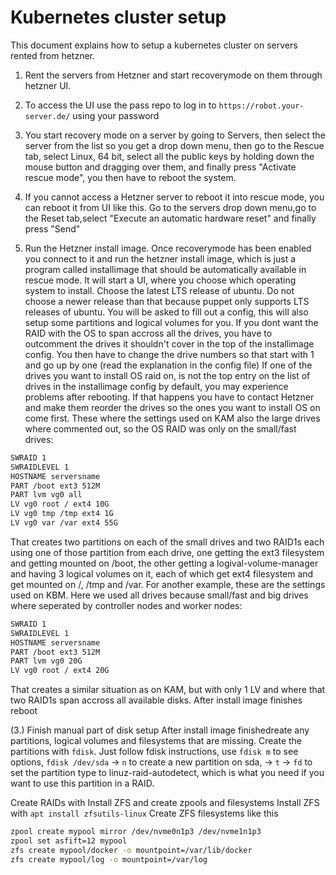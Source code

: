 # Kubernetes cluster setup

This document explains how to setup a kubernetes cluster on servers rented from hetzner.

1. Rent the servers from Hetzner and start recoverymode on them through hetzner UI.

2. To access the UI use the pass repo to log in to `https://robot.your-server.de/` using your password

3. You start recovery mode on a server by going to Servers,
   then select the server from the list so you get a drop down menu, then go to the Rescue tab, select Linux, 64 bit,
   select all the public keys by holding down the mouse button and dragging over them,
   and finally press "Activate rescue mode", you then have to reboot the system.

4. If you cannot access a Hetzner server to reboot it into rescue mode, you can reboot it from UI like this.
   Go to the servers drop down menu,go to the Reset tab,select "Execute an automatic hardware reset" and finally press "Send"

5. Run the Hetzner install image.
   Once recoverymode has been enabled you connect to it and run the hetzner install image,
   which is just a program called installimage that should be automatically available in rescue mode.
   It will start a UI, where you choose which operating system to install. Choose the latest LTS release of ubuntu.
   Do not choose a newer release than that because puppet only supports LTS releases of ubuntu.
   You will be asked to fill out a config, this will also setup some partitions and logical volumes for you.
   If you dont want the RAID with the OS to span accross all the drives,
   you have to outcomment the drives it shouldn't cover in the top of the installimage config.
   You then have to change the drive numbers so that start with 1 and go up by one
   (read the explanation in the config file)
   If one of the drives you want to install OS raid on,
   is not the top entry on the list of drives in the installimage config by default,
   you may experience problems after rebooting.
   If that happens you have to contact Hetzner and make them reorder the drives
   so the ones you want to install OS on come first.
   These where the settings used on KAM also the large drives where commented out,
   so the OS RAID was only on the small/fast drives:

```txt
SWRAID 1
SWRAIDLEVEL 1
HOSTNAME serversname
PART /boot ext3 512M
PART lvm vg0 all
LV vg0 root / ext4 10G
LV vg0 tmp /tmp ext4 1G
LV vg0 var /var ext4 55G
```

That creates two partitions on each of the small drives and two RAID1s
each using one of those partition from each drive,
one getting the ext3 filesystem and getting mounted on /boot,
the other getting a logival-volume-manager and having 3 logical volumes on it,
each of which get ext4 filesystem and get mounted on /, /tmp and /var.
For another example, these are the settings used on KBM.
Here we used all drives because small/fast and big drives where seperated by controller nodes and worker nodes:

```txt
SWRAID 1
SWRAIDLEVEL 1
HOSTNAME serversname
PART /boot ext3 512M
PART lvm vg0 20G
LV vg0 root / ext4 20G
```

That creates a similar situation as on KAM,
but with only 1 LV and where that two RAID1s span accross all available disks.
After install image finishes reboot

(3.) Finish manual part of disk setup
After install image finishedreate any partitions, logical volumes and filesystems that are missing.
Create the partitions with `fdisk`. Just follow fdisk instructions, use `fdisk m` to see options,
`fdisk /dev/sda` -> `n` to create a new partition on sda,
-> `t` -> `fd` to set the partition type to linuz-raid-autodetect,
which is what you need if you want to use this partition in a RAID.

Create RAIDs with
Install ZFS and create zpools and filesystems
Install ZFS with `apt install zfsutils-linux`
Create ZFS filesystems like this

```sh
zpool create mypool mirror /dev/nvme0n1p3 /dev/nvme1n1p3
zpool set asfift=12 mypool
zfs create mypool/docker -o mountpoint=/var/lib/docker
zfs create mypool/log -o mountpoint=/var/log
```
